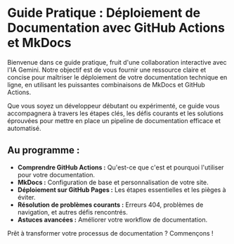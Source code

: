 # Guide Pratique : Déploiement de Documentation avec GitHub Actions et MkDocs

Bienvenue dans ce guide pratique, fruit d'une collaboration interactive avec l'IA Gemini. Notre objectif est de vous fournir une ressource claire et concise pour maîtriser le déploiement de votre documentation technique en ligne, en utilisant les puissantes combinaisons de MkDocs et GitHub Actions.

Que vous soyez un développeur débutant ou expérimenté, ce guide vous accompagnera à travers les étapes clés, les défis courants et les solutions éprouvées pour mettre en place un pipeline de documentation efficace et automatisé.

## Au programme :

*   **Comprendre GitHub Actions :** Qu'est-ce que c'est et pourquoi l'utiliser pour votre documentation.
*   **MkDocs :** Configuration de base et personnalisation de votre site.
*   **Déploiement sur GitHub Pages :** Les étapes essentielles et les pièges à éviter.
*   **Résolution de problèmes courants :** Erreurs 404, problèmes de navigation, et autres défis rencontrés.
*   **Astuces avancées :** Améliorer votre workflow de documentation.

Prêt à transformer votre processus de documentation ? Commençons !
